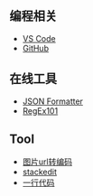 ## 编程相关
- [VS Code](https://code.visualstudio.com)
- [GitHub](https://github.com)

## 在线工具
- [JSON Formatter](https://jsonformatter.org)
- [RegEx101](https://regex101.com)

## Tool
- [图片url转编码](https://mzrf.github.io/lib/url2base64.html)
- [stackedit](https://stackedit.io/app#)
- [一行代码](https://mzrf.github.io/lib/code.html)
<!--stackedit_data:
eyJoaXN0b3J5IjpbMTU4MzE3NjEyM119
-->